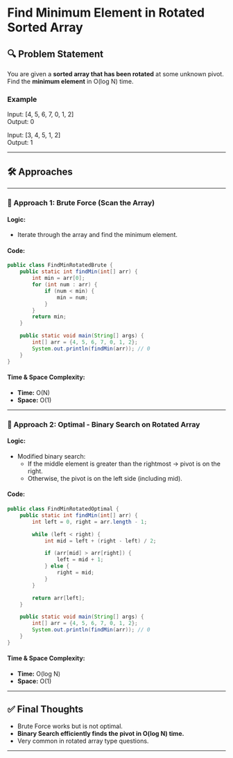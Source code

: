 # Find Minimum Element in Rotated Sorted Array

## 🔍 Problem Statement
You are given a **sorted array that has been rotated** at some unknown pivot.  
Find the **minimum element** in O(log N) time.

### Example
Input: [4, 5, 6, 7, 0, 1, 2]  
Output: 0

Input: [3, 4, 5, 1, 2]  
Output: 1

---

## 🛠️ Approaches

---

### 🔹 Approach 1: Brute Force (Scan the Array)

#### Logic:
- Iterate through the array and find the minimum element.

#### Code:
```java
public class FindMinRotatedBrute {
    public static int findMin(int[] arr) {
        int min = arr[0];
        for (int num : arr) {
            if (num < min) {
                min = num;
            }
        }
        return min;
    }

    public static void main(String[] args) {
        int[] arr = {4, 5, 6, 7, 0, 1, 2};
        System.out.println(findMin(arr)); // 0
    }
}
```

#### Time & Space Complexity:
- **Time:** O(N)
- **Space:** O(1)

---

### 🔹 Approach 2: Optimal - Binary Search on Rotated Array

#### Logic:
- Modified binary search:
  - If the middle element is greater than the rightmost → pivot is on the right.
  - Otherwise, the pivot is on the left side (including mid).

#### Code:
```java
public class FindMinRotatedOptimal {
    public static int findMin(int[] arr) {
        int left = 0, right = arr.length - 1;

        while (left < right) {
            int mid = left + (right - left) / 2;

            if (arr[mid] > arr[right]) {
                left = mid + 1;
            } else {
                right = mid;
            }
        }

        return arr[left];
    }

    public static void main(String[] args) {
        int[] arr = {4, 5, 6, 7, 0, 1, 2};
        System.out.println(findMin(arr)); // 0
    }
}
```

#### Time & Space Complexity:
- **Time:** O(log N)
- **Space:** O(1)

---

## ✅ Final Thoughts
- Brute Force works but is not optimal.
- **Binary Search efficiently finds the pivot in O(log N) time.**
- Very common in rotated array type questions.

---

